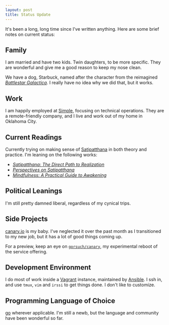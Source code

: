 ```yaml
---
layout: post
title: Status Update
---
```


It's been a long, long time since I've written anything.  Here are some brief notes on current status:

## Family

I am married and have two kids.  Twin daughters, to be more specific.  They are wonderful and give me a good reason to keep my nose clean.

We have a dog, Starbuck, named after the character from the reimagined [_Battlestar Galactica_](http://en.wikipedia.org/wiki/Battlestar_Galactica).  I really have no idea why we did that, but it works.

## Work

I am happily employed at [Simple](https://www.simple.com/), focusing on technical operations.  They are a remote-friendly company, and I live and work out of my home in Oklahoma City.

## Current Readings

Currently trying on making sense of [Satipatthana](http://en.wikipedia.org/wiki/Satipatthana) in both theory and practice.  I'm leaning on the following works:

* [_Satipatthana: The Direct Path to Realization_](http://www.amazon.com/Satipatthana-The-Direct-Path-Realization/dp/1899579540)
* [_Perspectives on Satipatthana_](http://www.amazon.com/Perspectives-Satipatthana-Bhikkhu-Analayo/dp/190931403X/)
* [_Mindfulness: A Practical Guide to Awakening_](http://www.amazon.com/Mindfulness-A-Practical-Guide-Awakening/dp/162203063X/)

## Political Leanings

I'm still pretty damned liberal, regardless of my cynical trips.

## Side Projects

[canary.io](http://www.canary.io/) is my baby.  I've neglected it over the past month as I transitioned to my new job, but it has a lot of good things coming up.

For a preview, keep an eye on [`gorsuch/canary`](https://github.com/gorsuch/canary), my experimental reboot of the service offering.

## Development Environment

I do most of work inside a [Vagrant](http://www.vagrantup.com/) instance, maintained by [Ansible](http://www.ansible.com/home).  I ssh in, and use `tmux`, `vim` and `irssi` to get things done.  I don't like to customize.

## Programming Language of Choice

[go](http://golang.org/) wherever applicable.  I'm still a newb, but the language and community have been wonderful so far.
